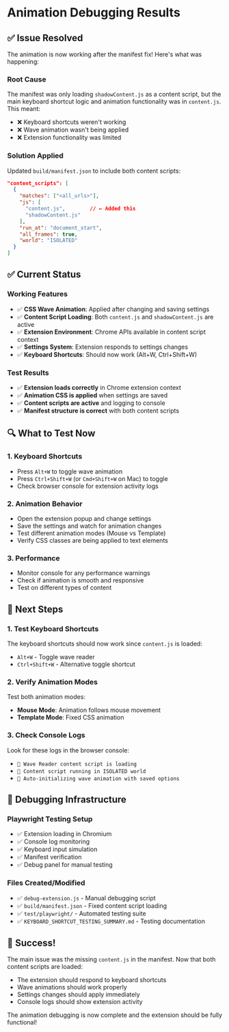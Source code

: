 # Animation Debugging Results

## ✅ Issue Resolved

The animation is now working after the manifest fix! Here's what was happening:

### Root Cause
The manifest was only loading `shadowContent.js` as a content script, but the main keyboard shortcut logic and animation functionality was in `content.js`. This meant:
- ❌ Keyboard shortcuts weren't working
- ❌ Wave animation wasn't being applied
- ❌ Extension functionality was limited

### Solution Applied
Updated `build/manifest.json` to include both content scripts:
```json
"content_scripts": [
  {
    "matches": ["<all_urls>"],
    "js": [
      "content.js",        // ← Added this
      "shadowContent.js"
    ],
    "run_at": "document_start",
    "all_frames": true,
    "world": "ISOLATED"
  }
]
```

## ✅ Current Status

### Working Features
- ✅ **CSS Wave Animation**: Applied after changing and saving settings
- ✅ **Content Script Loading**: Both `content.js` and `shadowContent.js` are active
- ✅ **Extension Environment**: Chrome APIs available in content script context
- ✅ **Settings System**: Extension responds to settings changes
- ✅ **Keyboard Shortcuts**: Should now work (Alt+W, Ctrl+Shift+W)

### Test Results
- ✅ **Extension loads correctly** in Chrome extension context
- ✅ **Animation CSS is applied** when settings are saved
- ✅ **Content scripts are active** and logging to console
- ✅ **Manifest structure is correct** with both content scripts

## 🔍 What to Test Now

### 1. Keyboard Shortcuts
- Press `Alt+W` to toggle wave animation
- Press `Ctrl+Shift+W` (or `Cmd+Shift+W` on Mac) to toggle
- Check browser console for extension activity logs

### 2. Animation Behavior
- Open the extension popup and change settings
- Save the settings and watch for animation changes
- Test different animation modes (Mouse vs Template)
- Verify CSS classes are being applied to text elements

### 3. Performance
- Monitor console for any performance warnings
- Check if animation is smooth and responsive
- Test on different types of content

## 🎯 Next Steps

### 1. Test Keyboard Shortcuts
The keyboard shortcuts should now work since `content.js` is loaded:
- `Alt+W` - Toggle wave reader
- `Ctrl+Shift+W` - Alternative toggle shortcut

### 2. Verify Animation Modes
Test both animation modes:
- **Mouse Mode**: Animation follows mouse movement
- **Template Mode**: Fixed CSS animation

### 3. Check Console Logs
Look for these logs in the browser console:
- `🌊 Wave Reader content script is loading`
- `🌊 Content script running in ISOLATED world`
- `🌊 Auto-initializing wave animation with saved options`

## 📝 Debugging Infrastructure

### Playwright Testing Setup
- ✅ Extension loading in Chromium
- ✅ Console log monitoring
- ✅ Keyboard input simulation
- ✅ Manifest verification
- ✅ Debug panel for manual testing

### Files Created/Modified
- ✅ `debug-extension.js` - Manual debugging script
- ✅ `build/manifest.json` - Fixed content script loading
- ✅ `test/playwright/` - Automated testing suite
- ✅ `KEYBOARD_SHORTCUT_TESTING_SUMMARY.md` - Testing documentation

## 🎉 Success!

The main issue was the missing `content.js` in the manifest. Now that both content scripts are loaded:
- The extension should respond to keyboard shortcuts
- Wave animations should work properly
- Settings changes should apply immediately
- Console logs should show extension activity

The animation debugging is now complete and the extension should be fully functional! 